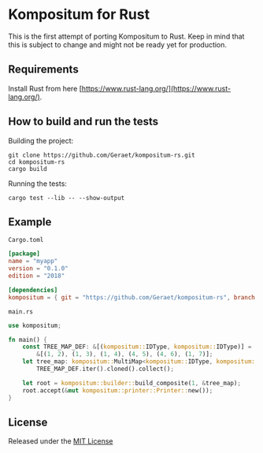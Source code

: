 # Kompositum for Rust

This is the first attempt of porting Kompositum to Rust. Keep in mind that this is subject to change and might not be ready yet for production.

## Requirements

Install Rust from here [https://www.rust-lang.org/](https://www.rust-lang.org/).

## How to build and run the tests

Building the project:
```
git clone https://github.com/Geraet/kompositum-rs.git
cd kompositum-rs
cargo build
```

Running the tests:
```
cargo test --lib -- --show-output
```

## Example

```Cargo.toml```
```toml
[package]
name = "myapp"
version = "0.1.0"
edition = "2018"

[dependencies]
kompositum = { git = "https://github.com/Geraet/kompositum-rs", branch = "master" }
```

```main.rs```
```rust
use kompositum;

fn main() {
    const TREE_MAP_DEF: &[(kompositum::IDType, kompositum::IDType)] =
        &[(1, 2), (1, 3), (1, 4), (4, 5), (4, 6), (1, 7)];
    let tree_map: kompositum::MultiMap<kompositum::IDType, kompositum::IDType> =
        TREE_MAP_DEF.iter().cloned().collect();

    let root = kompositum::builder::build_composite(1, &tree_map);
    root.accept(&mut kompositum::printer::Printer::new());
}
```

## License

Released under the [MIT License](LICENSE)
